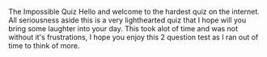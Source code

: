 The Impossible Quiz
Hello and welcome to the hardest quiz on the internet. 
All seriousness aside this is a very lighthearted quiz that I hope will you bring some laughter into your day.
This took alot of time and was not without it's frustrations, I hope you enjoy this 2 question test as I ran out of time to think of more.